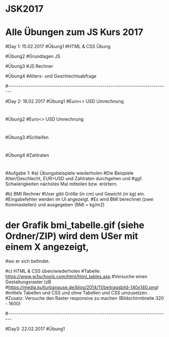 # JSK2017
# Alle Übungen zum JS Kurs 2017

#Day 1: 15.02.2017
#Übung1
#HTML & CSS Übung

#Übung2
#Grundlagen JS

#Übung3
#JS Rechner

#Übung4
#Alters- und Geschlechtsabfrage

#-------------------------------------------------------------------------------

#Day 2: 16.02.2017
#Übung1
#Euro<> USD Umrechnung
#
#Übung2
#Euro<> USD Umrechnung
#
#Übung3
#Schleifen
#
#Übung4
#Zahlraten
#

#Aufgabe 1:
#a) Übungsbeispiele wiederholen
#Die Beispiele Alter/Geschlecht, EUR>USD und Zahlraten durchgehen und
#ggf. Schwierigkeiten nächstes Mal mitteilen bzw. erörtern.

#b) BMI Rechner
#User gibt Größe (in cm) und Gewicht (in kg) ein.
#Eingabefehler werden im UI angezeigt.
#Es wird BMI berechnet (zwei Kommastellen) und ausgegeben (BMI = kg/m2)
# der Grafik bmi_tabelle.gif (siehe Ordner/ZIP) wird dem USer mit einem X angezeigt,
#wo er sich befindet.

#c) HTML & CSS üben/wiederholen
#Tabelle: https://www.w3schools.com/html/html_tables.asp
#Versuche einen Gestaltungsraster (zB #https://media.kulturbanause.de/blog/2014/11/beitragsbild-140x140.png)
#mittels Tabellen und CSS und ohne Tabellen und CSS umzusetzen.
#Zusatz: Versuche den Raster responsive zu machen (Bildschirmbreite 320 - 1600)

#-------------------------------------------------------------------------------

#Day3: 22.02.2017
#Übung1
#
